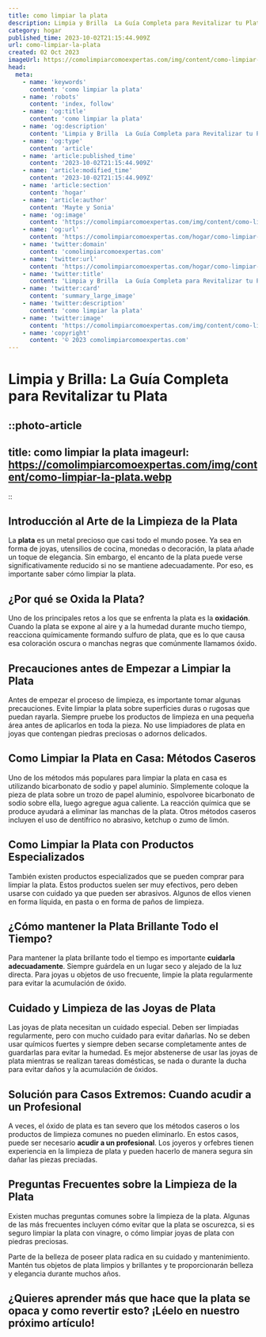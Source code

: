 ```yaml
---
title: como limpiar la plata
description: Limpia y Brilla  La Guía Completa para Revitalizar tu Plata
category: hogar
published_time: 2023-10-02T21:15:44.909Z
url: como-limpiar-la-plata
created: 02 Oct 2023
imageUrl: https://comolimpiarcomoexpertas.com/img/content/como-limpiar-la-plata.webp
head:
  meta:
    - name: 'keywords'
      content: 'como limpiar la plata'
    - name: 'robots'
      content: 'index, follow'
    - name: 'og:title'
      content: 'como limpiar la plata'
    - name: 'og:description'
      content: 'Limpia y Brilla  La Guía Completa para Revitalizar tu Plata'
    - name: 'og:type'
      content: 'article'
    - name: 'article:published_time'
      content: '2023-10-02T21:15:44.909Z'
    - name: 'article:modified_time'
      content: '2023-10-02T21:15:44.909Z'
    - name: 'article:section'
      content: 'hogar'
    - name: 'article:author'
      content: 'Mayte y Sonia'
    - name: 'og:image'
      content: 'https://comolimpiarcomoexpertas.com/img/content/como-limpiar-la-plata.webp'
    - name: 'og:url'
      content: 'https://comolimpiarcomoexpertas.com/hogar/como-limpiar-la-plata'
    - name: 'twitter:domain'
      content: 'comolimpiarcomoexpertas.com'
    - name: 'twitter:url'
      content: 'https://comolimpiarcomoexpertas.com/hogar/como-limpiar-la-plata'
    - name: 'twitter:title'
      content: 'Limpia y Brilla  La Guía Completa para Revitalizar tu Plata'
    - name: 'twitter:card'
      content: 'summary_large_image'
    - name: 'twitter:description'
      content: 'como limpiar la plata'
    - name: 'twitter:image'
      content: 'https://comolimpiarcomoexpertas.com/img/content/como-limpiar-la-plata.webp'
    - name: 'copyright'
      content: '© 2023 comolimpiarcomoexpertas.com'
---
```

# Limpia y Brilla: La Guía Completa para Revitalizar tu Plata

::photo-article
---
title: como limpiar la plata
imageurl: https://comolimpiarcomoexpertas.com/img/content/como-limpiar-la-plata.webp
---
::
## Introducción al Arte de la Limpieza de la Plata
La **plata** es un metal precioso que casi todo el mundo posee. Ya sea en forma de joyas, utensilios de cocina, monedas o decoración, la plata añade un toque de elegancia. Sin embargo, el encanto de la plata puede verse significativamente reducido si no se mantiene adecuadamente. Por eso, es importante saber cómo limpiar la plata.

## ¿Por qué se Oxida la Plata?
Uno de los principales retos a los que se enfrenta la plata es la **oxidación**. Cuando la plata se expone al aire y a la humedad durante mucho tiempo, reacciona químicamente formando sulfuro de plata, que es lo que causa esa coloración oscura o manchas negras que comúnmente llamamos óxido.

## Precauciones antes de Empezar a Limpiar la Plata
Antes de empezar el proceso de limpieza, es importante tomar algunas precauciones. Evite limpiar la plata sobre superficies duras o rugosas que puedan rayarla. Siempre pruebe los productos de limpieza en una pequeña área antes de aplicarlos en toda la pieza. No use limpiadores de plata en joyas que contengan piedras preciosas o adornos delicados.

## Como Limpiar la Plata en Casa: Métodos Caseros
Uno de los métodos más populares para limpiar la plata en casa es utilizando bicarbonato de sodio y papel aluminio. Simplemente coloque la pieza de plata sobre un trozo de papel aluminio, espolvoree bicarbonato de sodio sobre ella, luego agregue agua caliente. La reacción química que se produce ayudará a eliminar las manchas de la plata. Otros métodos caseros incluyen el uso de dentífrico no abrasivo, ketchup o zumo de limón.

## Como Limpiar la Plata con Productos Especializados
También existen productos especializados que se pueden comprar para limpiar la plata. Estos productos suelen ser muy efectivos, pero deben usarse con cuidado ya que pueden ser abrasivos. Algunos de ellos vienen en forma líquida, en pasta o en forma de paños de limpieza.

## ¿Cómo mantener la Plata Brillante Todo el Tiempo?
Para mantener la plata brillante todo el tiempo es importante **cuidarla adecuadamente**. Siempre guárdela en un lugar seco y alejado de la luz directa. Para joyas u objetos de uso frecuente, limpie la plata regularmente para evitar la acumulación de óxido. 

## Cuidado y Limpieza de las Joyas de Plata
Las joyas de plata necesitan un cuidado especial. Deben ser limpiadas regularmente, pero con mucho cuidado para evitar dañarlas. No se deben usar químicos fuertes y siempre deben secarse completamente antes de guardarlas para evitar la humedad. Es mejor abstenerse de usar las joyas de plata mientras se realizan tareas domésticas, se nada o durante la ducha para evitar daños y la acumulación de óxidos.

## Solución para Casos Extremos: Cuando acudir a un Profesional
A veces, el óxido de plata es tan severo que los métodos caseros o los productos de limpieza comunes no pueden eliminarlo. En estos casos, puede ser necesario **acudir a un profesional**. Los joyeros y orfebres tienen experiencia en la limpieza de plata y pueden hacerlo de manera segura sin dañar las piezas preciadas.

## Preguntas Frecuentes sobre la Limpieza de la Plata
Existen muchas preguntas comunes sobre la limpieza de la plata. Algunas de las más frecuentes incluyen cómo evitar que la plata se oscurezca, si es seguro limpiar la plata con vinagre, o cómo limpiar joyas de plata con piedras preciosas.

Parte de la belleza de poseer plata radica en su cuidado y mantenimiento. Mantén tus objetos de plata limpios y brillantes y te proporcionarán belleza y elegancia durante muchos años.

## ¿Quieres aprender más que hace que la plata se opaca y como revertir esto? ¡Léelo en nuestro próximo artículo!